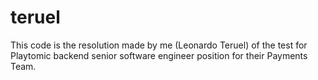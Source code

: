 # teruel
 This code is the resolution made by me (Leonardo Teruel) of the test for Playtomic backend senior software engineer position for their Payments Team.
